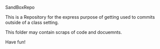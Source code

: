 SandBoxRepo

This is a Repository for the express purpose of getting used to commits outside of a class setting. 

This folder may contain scraps of code and docuemnts. 

Have fun!
